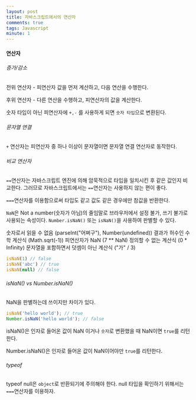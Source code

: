 ```yaml
---
layout: post
title: 자바스크립트에서의 연산자
comments: true
tags: Javascript
minute: 1
---
```


<h4>연산자</h4>

<h6>증가/감소</h6>
전위 연산자 - 피연산자 값을 먼저 계산하고, 다음 연산을 수행한다.  

후위 연산자 - 다른 연산을 수행하고, 피연산자의 값을 계산한다.


숫자 타입이 아닌 피연산자에 `+,-` 를 사용하게 되면 `숫자 타입`으로 변환된다.

<h6>문자열 연결</h6>

`+` 연산자는 피연산자 중 하나 이상이 문자열이면 문자열 연결 연산자로 동작한다. 

<h6>비교 연산자</h6>

`==`연산자는 자바스크립트 엔진에 의해 암묵적으로 타입을 일치시킨 후 같은 값인지 비교한다. 그러므로 자바스크립트에서는 `==`연산자는 사용하지 않는 편이 좋다. 

`===`연산자를 이용함으로써 타입도 같고 값도 같은 경우에만 참값을 반환한다. 

`NaN`은 Not a number(숫자가 아님)의 줄임말로 브라우저에서 설정 불가, 쓰기 불가로 사용되는 속성이다. `Number.isNaN()` 또는 `isNaN()`을 사용하여 판별할 수 있다.  

숫자로서 읽을 수 없음 (parseInt("어쩌구"), Number(undefined))
결과가 허수인 수학 계산식 (Math.sqrt(-1))
피연산자가 NaN (7 ** NaN)
정의할 수 없는 계산식 (0 * Infinity)
문자열을 포함하면서 덧셈이 아닌 계산식 ("가" / 3)

```javascript
isNaN(1) // false
isNaN('abc') // true
isNaN(null) // false
```

<h6>isNaN() vs Number.isNaN()</h6>
NaN을 판별하는데 쓰이지만 차이가 있다. 

```javascript
isNaN('hello world'); // true
Number.isNaN('hello world'); // false
```

isNaN()은 인자로 들어온 값이 NaN 이거나 `숫자`로 변환했을 때 NaN이면 `true`를 리턴한다.

Number.isNaN()은 인자로 들어온 값이 NaN이어야만 `true`를 리턴한다.

<h6>typeof</h6>

typeof null은 `object`로 반환되기에 주의해야 한다. null 타입을 확인하기 위해서는 `===`연산자를 이용하자.
